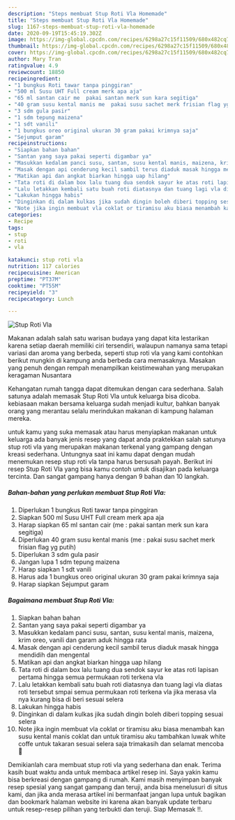 ```yaml
---
description: "Steps membuat Stup Roti Vla Homemade"
title: "Steps membuat Stup Roti Vla Homemade"
slug: 1167-steps-membuat-stup-roti-vla-homemade
date: 2020-09-19T15:45:19.302Z
image: https://img-global.cpcdn.com/recipes/6298a27c15f11509/680x482cq70/stup-roti-vla-foto-resep-utama.jpg
thumbnail: https://img-global.cpcdn.com/recipes/6298a27c15f11509/680x482cq70/stup-roti-vla-foto-resep-utama.jpg
cover: https://img-global.cpcdn.com/recipes/6298a27c15f11509/680x482cq70/stup-roti-vla-foto-resep-utama.jpg
author: Mary Tran
ratingvalue: 4.9
reviewcount: 18850
recipeingredient:
- "1 bungkus Roti tawar tanpa pinggiran"
- "500 ml Susu UHT Full cream merk apa aja"
- "65 ml santan cair me  pakai santan merk sun kara segitiga"
- "40 gram susu kental manis me  pakai susu sachet merk frisian flag yg putih"
- "3 sdm gula pasir"
- "1 sdm tepung maizena"
- "1 sdt vanili"
- "1 bungkus oreo original ukuran 30 gram pakai krimnya saja"
- "Sejumput garam"
recipeinstructions:
- "Siapkan bahan bahan"
- "Santan yang saya pakai seperti digambar ya"
- "Masukkan kedalam panci susu, santan, susu kental manis, maizena, krim oreo, vanili dan garam aduk hingga rata"
- "Masak dengan api cenderung kecil sambil terus diaduk masak hingga mendidih dan mengental"
- "Matikan api dan angkat biarkan hingga uap hilang"
- "Tata roti di dalam box lalu tuang dua sendok sayur ke atas roti lapisan pertama hingga semua permukaan roti terkena vla"
- "Lalu letakkan kembali satu buah roti diatasnya dan tuang lagi vla diatas roti tersebut smpai semua permukaan roti terkena vla jika merasa vla nya kurang bisa di beri sesuai selera"
- "Lakukan hingga habis"
- "Dinginkan di dalam kulkas jika sudah dingin boleh diberi topping sesuai selera"
- "Note jika ingin membuat vla coklat or tiramisu aku biasa menambah kan susu kental manis coklat dan untuk tiramisu aku tambahkan luwak white coffe untuk takaran sesuai selera saja trimakasih dan selamat mencoba 💙"
categories:
- Recipe
tags:
- stup
- roti
- vla

katakunci: stup roti vla 
nutrition: 117 calories
recipecuisine: American
preptime: "PT37M"
cooktime: "PT55M"
recipeyield: "3"
recipecategory: Lunch

---
```



![Stup Roti Vla](https://img-global.cpcdn.com/recipes/6298a27c15f11509/680x482cq70/stup-roti-vla-foto-resep-utama.jpg)

Makanan adalah salah satu warisan budaya yang dapat kita lestarikan karena setiap daerah memiliki ciri tersendiri, walaupun namanya sama tetapi variasi dan aroma yang berbeda, seperti stup roti vla yang kami contohkan berikut mungkin di kampung anda berbeda cara memasaknya. Masakan yang penuh dengan rempah menampilkan keistimewahan yang merupakan keragaman Nusantara

Kehangatan rumah tangga dapat ditemukan dengan cara sederhana. Salah satunya adalah memasak Stup Roti Vla untuk keluarga bisa dicoba. kebiasaan makan bersama keluarga sudah menjadi kultur, bahkan banyak orang yang merantau selalu merindukan makanan di kampung halaman mereka.



untuk kamu yang suka memasak atau harus menyiapkan makanan untuk keluarga ada banyak jenis resep yang dapat anda praktekkan salah satunya stup roti vla yang merupakan makanan terkenal yang gampang dengan kreasi sederhana. Untungnya saat ini kamu dapat dengan mudah menemukan resep stup roti vla tanpa harus bersusah payah.
Berikut ini resep Stup Roti Vla yang bisa kamu contoh untuk disajikan pada keluarga tercinta. Dan sangat gampang hanya dengan 9 bahan dan 10 langkah.


<!--inarticleads1-->

##### Bahan-bahan yang perlukan membuat Stup Roti Vla:

1. Diperlukan 1 bungkus Roti tawar tanpa pinggiran
1. Siapkan 500 ml Susu UHT Full cream merk apa aja
1. Harap siapkan 65 ml santan cair (me : pakai santan merk sun kara segitiga)
1. Diperlukan 40 gram susu kental manis (me : pakai susu sachet merk frisian flag yg putih)
1. Diperlukan 3 sdm gula pasir
1. Jangan lupa 1 sdm tepung maizena
1. Harap siapkan 1 sdt vanili
1. Harus ada 1 bungkus oreo original ukuran 30 gram pakai krimnya saja
1. Harap siapkan Sejumput garam




<!--inarticleads2-->

##### Bagaimana membuat  Stup Roti Vla:

1. Siapkan bahan bahan
1. Santan yang saya pakai seperti digambar ya
1. Masukkan kedalam panci susu, santan, susu kental manis, maizena, krim oreo, vanili dan garam aduk hingga rata
1. Masak dengan api cenderung kecil sambil terus diaduk masak hingga mendidih dan mengental
1. Matikan api dan angkat biarkan hingga uap hilang
1. Tata roti di dalam box lalu tuang dua sendok sayur ke atas roti lapisan pertama hingga semua permukaan roti terkena vla
1. Lalu letakkan kembali satu buah roti diatasnya dan tuang lagi vla diatas roti tersebut smpai semua permukaan roti terkena vla jika merasa vla nya kurang bisa di beri sesuai selera
1. Lakukan hingga habis
1. Dinginkan di dalam kulkas jika sudah dingin boleh diberi topping sesuai selera
1. Note jika ingin membuat vla coklat or tiramisu aku biasa menambah kan susu kental manis coklat dan untuk tiramisu aku tambahkan luwak white coffe untuk takaran sesuai selera saja trimakasih dan selamat mencoba 💙




Demikianlah cara membuat stup roti vla yang sederhana dan enak. Terima kasih buat waktu anda untuk membaca artikel resep ini. Saya yakin kamu bisa berkreasi dengan gampang di rumah. Kami masih menyimpan banyak resep spesial yang sangat gampang dan teruji, anda bisa menelusuri di situs kami, dan jika anda merasa artikel ini bermanfaat jangan lupa untuk bagikan dan bookmark halaman website ini karena akan banyak update terbaru untuk resep-resep pilihan yang terbukti dan teruji. Siap Memasak !!. 
